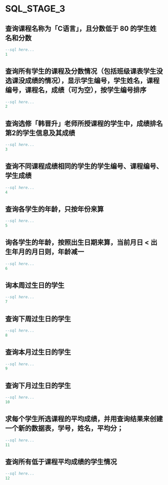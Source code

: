 # SQL_STAGE_3



##  查询课程名称为「C语言」，且分数低于 80 的学生姓名和分数 

```sql
--sql here...
1
```



## 查询所有学生的课程及分数情况（包括班级课表学生没选课没成绩的情况），显示学生编号，学生姓名，课程编号，课程名，成绩（可为空），按学生编号排序

```sql
--sql here...
2
```

## 查询选修「韩晋升」老师所授课程的学生中，成绩排名第2的学生信息及其成绩

```sql
--sql here...
3
```

## 查询不同课程成绩相同的学生的学生编号、课程编号、学生成绩 

```sql
--sql here...
4
```

## 查询各学生的年龄，只按年份来算 

```sql
--sql here...
5
```



## 询各学生的年龄，按照出生日期来算，当前月日 < 出生年月的月日则，年龄减一 

```sql
--sql here...
6
```



## 询本周过生日的学生

```sql
--sql here...
7
```



## 查询下周过生日的学生

```sql
--sql here...
8
```



## 查询本月过生日的学生

```sql
--sql here...
9
```



## 查询下月过生日的学生

```sql
--sql here...
10
```



## 求每个学生所选课程的平均成绩，并用查询结果来创建一个新的数据表，学号，姓名，平均分；

```sql
--sql here...
11
```



## 查询所有低于课程平均成绩的学生情况

```sql
--sql here...
12
```

